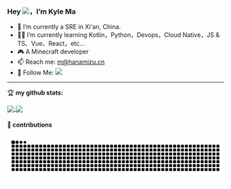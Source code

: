 ### Hey <img src="https://media.giphy.com/media/hvRJCLFzcasrR4ia7z/giphy.gif" width="25px">，I’m Kyle Ma

- 🤖 I’m currently a SRE in Xi'an, China.
- 👨‍💻 I’m currently learning Kotlin，Python，Devops，Cloud Native，JS & TS、Vue、React，etc...
- 🎮 A Minecraft developer
- 📫 Reach me: [m@hanamizu.cn](mailto:m@hanamizu.cn)
- 👏 Follow Me: [![](https://img.shields.io/github/followers/Hanamizu2002?label=follow%20me&style=social)](https://github.com/Hanamizu2002/)

<hr/>

🏆 **my github stats:**

<a href="https://github-readme-stats.vercel.app/api?username=Hanamizu2002&count_private=true&show_icons=true">
  <img align="center" src="https://github-readme-stats.vercel.app/api?username=Hanamizu2002&count_private=true&show_icons=true" />
</a>
<a href="https://github-readme-stats.vercel.app/api/top-langs/?username=Hanamizu2002&layout=compact&hide_border=true&langs_count=10&count_private=true">
  <img align="center" src="https://github-readme-stats.vercel.app/api/top-langs/?username=Hanamizu2002&layout=compact&hide_border=true&langs_count=10&count_private=true" />
</a>

#### 🐍 contributions
![](https://raw.githubusercontent.com/anzhihe/anzhihe/output/github-contribution-grid-snake.svg)

